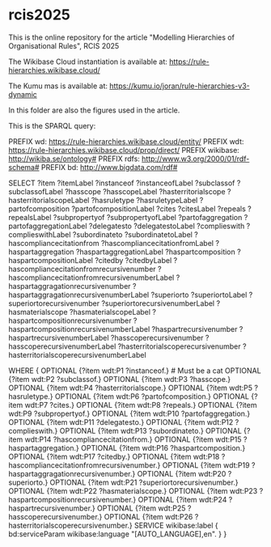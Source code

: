 # rcis2025

This is the online repository for the article "Modelling Hierarchies of Organisational Rules", RCIS 2025

The Wikibase Cloud instantiation is available at: https://rule-hierarchies.wikibase.cloud/

The Kumu mas is available at: https://kumu.io/joran/rule-hierarchies-v3-dynamic

In this folder are also the figures used in the article. 

This is the SPARQL query: 

PREFIX wd: <https://rule-hierarchies.wikibase.cloud/entity/>
PREFIX wdt: <https://rule-hierarchies.wikibase.cloud/prop/direct/>
PREFIX wikibase: <http://wikiba.se/ontology#>
PREFIX rdfs: <http://www.w3.org/2000/01/rdf-schema#>
PREFIX bd: <http://www.bigdata.com/rdf#>

SELECT ?item ?itemLabel 
       ?instanceof ?instanceofLabel 
       ?subclassof ?subclassofLabel 
       ?hasscope ?hasscopeLabel 
       ?hasterritorialscope ?hasterritorialscopeLabel 
       ?hasruletype ?hasruletypeLabel 
       ?partofcomposition ?partofcompositionLabel 
       ?cites ?citesLabel 
       ?repeals ?repealsLabel 
       ?subpropertyof ?subpropertyofLabel 
       ?partofaggregation ?partofaggregationLabel 
       ?delegatesto ?delegatestoLabel 
       ?complieswith ?complieswithLabel 
       ?subordinateto ?subordinatetoLabel 
       ?hascompliancecitationfrom ?hascompliancecitationfromLabel 
       ?haspartaggregation ?haspartaggregationLabel 
       ?haspartcomposition ?haspartcompositionLabel 
       ?citedby ?citedbyLabel 
       ?hascompliancecitationfromrecursivenumber ?hascompliancecitationfromrecursivenumberLabel 
       ?haspartaggragationrecursivenumber ?haspartaggragationrecursivenumberLabel 
       ?superiorto ?superiortoLabel 
       ?superiortorecursivenumber ?superiortorecursivenumberLabel
       ?hasmaterialscope ?hasmaterialscopeLabel
       ?haspartcompositionrecursivenumber ?haspartcompositionrecursivenumberLabel
       ?haspartrecursivenumber ?haspartrecursivenumberLabel
       ?hasscoperecursivenumber ?hasscoperecursivenumberLabel
       ?hasterritorialscoperecursivenumber ?hasterritorialscoperecursivenumberLabel

WHERE
{
  OPTIONAL {?item wdt:P1 ?instanceof.} # Must be a cat
  OPTIONAL {?item wdt:P2 ?subclassof.}
  OPTIONAL {?item wdt:P3 ?hasscope.}
  OPTIONAL {?item wdt:P4 ?hasterritorialscope.}
  OPTIONAL {?item wdt:P5 ?hasruletype.}
  OPTIONAL {?item wdt:P6 ?partofcomposition.}
OPTIONAL {?item wdt:P7 ?cites.}
OPTIONAL {?item wdt:P8 ?repeals.}
OPTIONAL {?item wdt:P9 ?subpropertyof.}
OPTIONAL {?item wdt:P10 ?partofaggregation.}
OPTIONAL {?item wdt:P11 ?delegatesto.}
OPTIONAL {?item wdt:P12 ?complieswith.}
OPTIONAL {?item wdt:P13 ?subordinateto.}
OPTIONAL {?item wdt:P14 ?hascompliancecitationfrom.}
OPTIONAL {?item wdt:P15 ?haspartaggregation.}
OPTIONAL {?item wdt:P16 ?haspartcomposition.}
OPTIONAL {?item wdt:P17 ?citedby.}
OPTIONAL {?item wdt:P18 ?hascompliancecitationfromrecursivenumber.}
OPTIONAL {?item wdt:P19 ?haspartaggragationrecursivenumber.}
OPTIONAL {?item wdt:P20 ?superiorto.}
OPTIONAL {?item wdt:P21 ?superiortorecursivenumber.}
OPTIONAL {?item wdt:P22 ?hasmaterialscope.}
OPTIONAL {?item wdt:P23 ?haspartcompositionrecursivenumber.}
OPTIONAL {?item wdt:P24 ?haspartrecursivenumber.}
OPTIONAL {?item wdt:P25 ?hasscoperecursivenumber.}
OPTIONAL {?item wdt:P26 ?hasterritorialscoperecursivenumber.}
  SERVICE wikibase:label { 
    bd:serviceParam wikibase:language "[AUTO_LANGUAGE],en". 
  }
}
